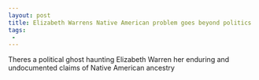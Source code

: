 ```yaml
---
layout: post
title: Elizabeth Warrens Native American problem goes beyond politics  The Boston Globe
tags:
 -
---
```

Theres a political ghost haunting Elizabeth Warren her enduring and undocumented claims of Native American ancestry
